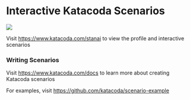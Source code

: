 # Interactive Katacoda Scenarios

[![](http://shields.katacoda.com/katacoda/stanai/count.svg)](https://www.katacoda.com/stanai "Get your profile on Katacoda.com")

Visit https://www.katacoda.com/stanai to view the profile and interactive scenarios

### Writing Scenarios
Visit https://www.katacoda.com/docs to learn more about creating Katacoda scenarios

For examples, visit https://github.com/katacoda/scenario-example
